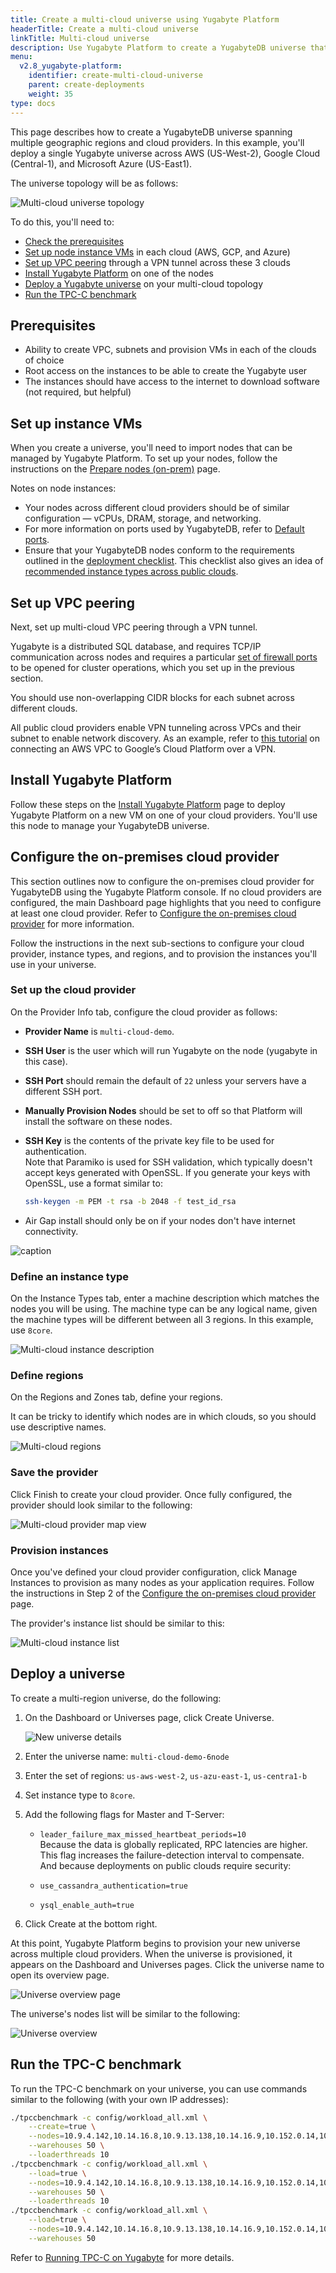 ```yaml
---
title: Create a multi-cloud universe using Yugabyte Platform
headerTitle: Create a multi-cloud universe
linkTitle: Multi-cloud universe
description: Use Yugabyte Platform to create a YugabyteDB universe that spans multiple cloud providers.
menu:
  v2.8_yugabyte-platform:
    identifier: create-multi-cloud-universe
    parent: create-deployments
    weight: 35
type: docs
---
```


This page describes how to create a YugabyteDB universe spanning multiple geographic regions and cloud providers. In this example, you'll deploy a single Yugabyte universe across AWS (US-West-2), Google Cloud (Central-1), and Microsoft Azure (US-East1).

The universe topology will be as follows:

![Multi-cloud universe topology](/images/ee/multi-cloud-topology.png)

To do this, you'll need to:

* [Check the prerequisites](#prerequisites)
* [Set up node instance VMs](#set-up-instance-vms) in each cloud (AWS, GCP, and Azure)
* [Set up VPC peering](#set-up-vpc-peering) through a VPN tunnel across these 3 clouds
* [Install Yugabyte Platform](#install-yugabyte-platform) on one of the nodes
* [Deploy a Yugabyte universe](#deploy-a-universe) on your multi-cloud topology
* [Run the TPC-C benchmark](#run-the-tpc-c-benchmark)

## Prerequisites

* Ability to create VPC, subnets and provision VMs in each of the clouds of choice
* Root access on the instances to be able to create the Yugabyte user
* The instances should have access to the internet to download software (not required, but helpful)

## Set up instance VMs

When you create a universe, you'll need to import nodes that can be managed by Yugabyte Platform. To set up your nodes, follow the instructions on the [Prepare nodes (on-prem)](../../install-yugabyte-platform/prepare-on-prem-nodes/) page.

Notes on node instances:

* Your nodes across different cloud providers should be of similar configuration &mdash; vCPUs, DRAM, storage, and networking.
* For more information on ports used by YugabyteDB, refer to [Default ports](../../../reference/configuration/default-ports).
* Ensure that your YugabyteDB nodes conform to the requirements outlined in the [deployment checklist](../../../deploy/checklist/). This checklist also gives an idea of [recommended instance types across public clouds](../../../deploy/checklist/#running-on-public-clouds).

## Set up VPC peering

Next, set up multi-cloud VPC peering through a VPN tunnel.

Yugabyte is a distributed SQL database, and requires TCP/IP communication across nodes and requires a particular [set of firewall ports](../../install-yugabyte-platform/prepare-on-prem-nodes/#ports) to be opened for cluster operations, which you set up in the previous section.

You should use non-overlapping CIDR blocks for each subnet across different clouds.

All public cloud providers enable VPN tunneling across VPCs and their subnet to enable network discovery. As an example, refer to [this tutorial](https://medium.com/google-cloud/vpn-between-two-clouds-e2e3578be773) on connecting an AWS VPC to Google’s Cloud Platform over a VPN.

## Install Yugabyte Platform

Follow these steps on the [Install Yugabyte Platform](../../install-yugabyte-platform/) page to deploy Yugabyte Platform on a new VM on one of your cloud providers. You'll use this node to manage your YugabyteDB universe.

## Configure the on-premises cloud provider

This section outlines now to configure the on-premises cloud provider for YugabyteDB using the Yugabyte Platform console. If no cloud providers are configured, the main Dashboard page highlights that you need to configure at least one cloud provider. Refer to [Configure the on-premises cloud provider](../../configure-yugabyte-platform/set-up-cloud-provider/on-premises/) for more information.

Follow the instructions in the next sub-sections to configure your cloud provider, instance types, and regions, and to provision the instances you'll use in your universe.

### Set up the cloud provider

On the Provider Info tab, configure the cloud provider as follows:

* **Provider Name** is `multi-cloud-demo`.
* **SSH User** is the user which will run Yugabyte on the node (yugabyte in this case).
* **SSH Port** should remain the default of `22` unless your servers have a different SSH port.
* **Manually Provision Nodes** should be set to off so that Platform will install the software on these nodes.
* **SSH Key** is the contents of the private key file to be used for authentication.
  \
  Note that Paramiko is used for SSH validation, which typically doesn't accept keys generated with OpenSSL. If you generate your keys with OpenSSL, use a format similar to:

    ```sh
    ssh-keygen -m PEM -t rsa -b 2048 -f test_id_rsa
    ```

* Air Gap install should only be on if your nodes don't have internet connectivity.

![caption](/images/ee/multi-cloud-provider-info.png)

### Define an instance type

On the Instance Types tab, enter a machine description which matches the nodes you will be using. The machine type can be any logical name, given the machine types will be different between all 3 regions. In this example, use `8core`.

![Multi-cloud instance description](/images/ee/multi-cloud-instances.png)

### Define regions

On the Regions and Zones tab, define your regions.

It can be tricky to identify which nodes are in which clouds, so you should use descriptive names.

![Multi-cloud regions](/images/ee/multi-cloud-regions.png)

### Save the provider

Click Finish to create your cloud provider. Once fully configured, the provider should look similar to the following:

![Multi-cloud provider map view](/images/ee/multi-cloud-provider-map.png)

### Provision instances

Once you've defined your cloud provider configuration, click Manage Instances to provision as many nodes as your application requires. Follow the instructions in Step 2 of the [Configure the on-premises cloud provider](../../configure-yugabyte-platform/set-up-cloud-provider/on-premises/#step-2-provision-the-yugabytedb-nodes) page.

The provider's instance list should be similar to this:

![Multi-cloud instance list](/images/ee/multi-cloud-provider-instance-list.png)

## Deploy a universe

To create a multi-region universe, do the following:

1. On the Dashboard or Universes page, click Create Universe.

    ![New universe details](/images/ee/multi-cloud-create-universe.png)

1. Enter the universe name: `multi-cloud-demo-6node`

1. Enter the set of regions: `us-aws-west-2`, `us-azu-east-1`, `us-centra1-b`

1. Set instance type to `8core`.

1. Add the following flags for Master and T-Server:

    * `leader_failure_max_missed_heartbeat_periods=10`
    \
    Because the data is globally replicated, RPC latencies are higher. This flag increases the failure-detection interval to compensate.
    \
    And because deployments on public clouds require security:

    * `use_cassandra_authentication=true`
    * `ysql_enable_auth=true`

1. Click Create at the bottom right.

At this point, Yugabyte Platform begins to provision your new universe across multiple cloud providers. When the universe is provisioned, it appears on the Dashboard and Universes pages. Click the universe name to open its overview page.

![Universe overview page](/images/ee/multi-cloud-universe-overview.png)

The universe's nodes list will be similar to the following:

![Universe overview](/images/ee/multi-cloud-universe-nodes.png)

## Run the TPC-C benchmark

To run the TPC-C benchmark on your universe, you can use commands similar to the following (with your own IP addresses):

```sh
./tpccbenchmark -c config/workload_all.xml \
    --create=true \
    --nodes=10.9.4.142,10.14.16.8,10.9.13.138,10.14.16.9,10.152.0.14,10.152.0.32 \
    --warehouses 50 \
    --loaderthreads 10
./tpccbenchmark -c config/workload_all.xml \
    --load=true \
    --nodes=10.9.4.142,10.14.16.8,10.9.13.138,10.14.16.9,10.152.0.14,10.152.0.32 \
    --warehouses 50 \
    --loaderthreads 10
./tpccbenchmark -c config/workload_all.xml \
    --load=true \
    --nodes=10.9.4.142,10.14.16.8,10.9.13.138,10.14.16.9,10.152.0.14,10.152.0.32 \
    --warehouses 50
```

Refer to [Running TPC-C on Yugabyte](../../../benchmark/tpcc-ysql/) for more details.

